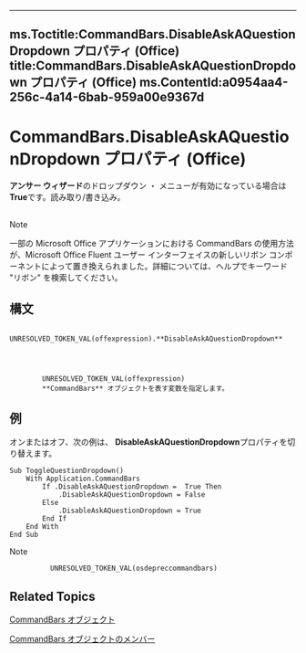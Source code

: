 

---
ms.Toctitle:CommandBars.DisableAskAQuestionDropdown プロパティ (Office)
title:CommandBars.DisableAskAQuestionDropdown プロパティ (Office)
ms.ContentId:a0954aa4-256c-4a14-6bab-959a00e9367d
---
# CommandBars.DisableAskAQuestionDropdown プロパティ (Office)




**アンサー ウィザード**のドロップダウン ・ メニューが有効になっている場合は**True**です。読み取り/書き込み。

## 

>[!NOTE]
>一部の Microsoft Office アプリケーションにおける CommandBars の使用方法が、Microsoft Office Fluent ユーザー インターフェイスの新しいリボン コンポーネントによって置き換えられました。詳細については、ヘルプでキーワード "リボン" を検索してください。





## 構文

            UNRESOLVED_TOKEN_VAL(offexpression).**DisableAskAQuestionDropdown**




            UNRESOLVED_TOKEN_VAL(offexpression)
            **CommandBars** オブジェクトを表す変数を指定します。



## 例
オンまたはオフ、次の例は、 **DisableAskAQuestionDropdown**プロパティを切り替えます。

```sourcecode
Sub ToggleQuestionDropdown() 
    With Application.CommandBars 
        If .DisableAskAQuestionDropdown =  True Then 
            .DisableAskAQuestionDropdown = False  
        Else 
            .DisableAskAQuestionDropdown = True  
        End If 
    End With 
End Sub
```




>[!NOTE]
>
              UNRESOLVED_TOKEN_VAL(osdepreccommandbars)
            





## Related Topics

[CommandBars オブジェクト](0e312e21-14ee-5055-d604-b66e61c53b47.md)

[CommandBars オブジェクトのメンバー](c11db22d-b7bb-20a2-a455-e441cb8d5bc0.md)





